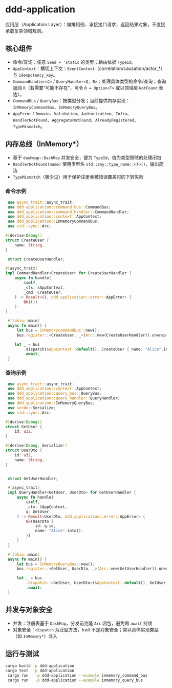 # ddd-application

应用层（Application Layer）：编排用例、承接接口请求，返回结果对象，不直接承载复杂领域规则。

## 核心组件

- 命令/查询：任意 `Send + 'static` 的类型；路由依据 `TypeId`。
- `AppContext`：横切上下文：`EventContext`（correlation/causation/actor_*）与 `idempotency_key`。
- `CommandHandler<C>` / `QueryHandler<Q, R>`：处理具体类型的命令/查询；查询返回 `R`（若需要“可能不存在”，可令 `R = Option<T>` 或以领域层 `NotFound` 表达）。
- `CommandBus` / `QueryBus`：按类型分发；当前提供内存实现：`InMemoryCommandBus`、`InMemoryQueryBus`。
- `AppError`：`Domain`、`Validation`、`Authorization`、`Infra`、`HandlerNotFound`、`AggregateNotFound`、`AlreadyRegistered`、`TypeMismatch`。

## 内存总线（InMemory*）

- 基于 `dashmap::DashMap` 并发安全，键为 `TypeId`，值为类型擦除的处理闭包
- `HandlerNotFound(name)` 使用类型名 `std::any::type_name::<T>()`，输出简洁
- `TypeMismatch`（极少见）用于保护注册表被错误覆盖时的下转失败

### 命令示例

```rust
 use async_trait::async_trait;
 use ddd_application::command_bus::CommandBus;
 use ddd_application::command_handler::CommandHandler;
 use ddd_application::context::AppContext;
 use ddd_application::InMemoryCommandBus;
 use std::sync::Arc;

#[derive(Debug)]
struct CreateUser {
    name: String,
}

 struct CreateUserHandler;

#[async_trait]
impl CommandHandler<CreateUser> for CreateUserHandler {
    async fn handle(
        &self,
        _ctx: &AppContext,
        _cmd: CreateUser,
    ) -> Result<(), ddd_application::error::AppError> {
        Ok(())
    }
}

 #[tokio::main]
 async fn main() {
     let bus = InMemoryCommandBus::new();
     bus.register::<CreateUser, _>(Arc::new(CreateUserHandler)).unwrap();

    let _ = bus
        .dispatch(&AppContext::default(), CreateUser { name: "Alice".into() })
        .await;
 }
 ```

### 查询示例

```rust
 use async_trait::async_trait;
 use ddd_application::context::AppContext;
 use ddd_application::query_bus::QueryBus;
 use ddd_application::query_handler::QueryHandler;
 use ddd_application::InMemoryQueryBus;
 use serde::Serialize;
 use std::sync::Arc;

#[derive(Debug)]
struct GetUser {
    id: u32,
}

#[derive(Debug, Serialize)]
struct UserDto {
    id: u32,
    name: String,
}


 struct GetUserHandler;

 #[async_trait]
 impl QueryHandler<GetUser, UserDto> for GetUserHandler {
     async fn handle(
         &self,
         _ctx: &AppContext,
         q: GetUser,
     ) -> Result<UserDto, ddd_application::error::AppError> {
         Ok(UserDto {
             id: q.id,
             name: "Alice".into(),
         })
     }
 }

 #[tokio::main]
 async fn main() {
     let bus = InMemoryQueryBus::new();
     bus.register::<GetUser, UserDto, _>(Arc::new(GetUserHandler)).unwrap();

     let _ = bus
         .dispatch::<GetUser, UserDto>(&AppContext::default(), GetUser { id: 1 })
         .await;
 }
 ```

## 并发与对象安全

- 并发：注册表基于 `DashMap`，分发前克隆 `Arc` 闭包，避免跨 `await` 持锁
- 对象安全：`dispatch` 为泛型方法，trait 不是对象安全；常以具体实现类型（如 `InMemory*`）注入

## 运行与测试

```bash
cargo build -p ddd-application
cargo test  -p ddd-application
 cargo run   -p ddd-application --example inmemory_command_bus
 cargo run   -p ddd-application --example inmemory_query_bus
 ```

 
